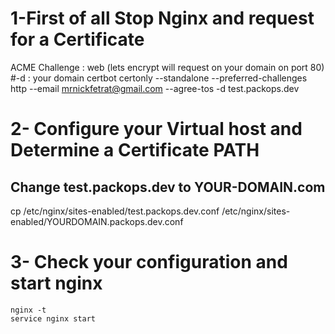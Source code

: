 # 1-First of all Stop Nginx and request for a Certificate 
ACME Challenge : web (lets encrypt will request on your domain on port 80)
#-d : your domain 
certbot certonly --standalone --preferred-challenges http --email mrnickfetrat@gmail.com --agree-tos -d  test.packops.dev


# 2- Configure your Virtual host and Determine a Certificate PATH 
## Change test.packops.dev to YOUR-DOMAIN.com
cp /etc/nginx/sites-enabled/test.packops.dev.conf /etc/nginx/sites-enabled/YOURDOMAIN.packops.dev.conf 

# 3- Check your configuration and start nginx 
```
nginx -t 
service nginx start
```
